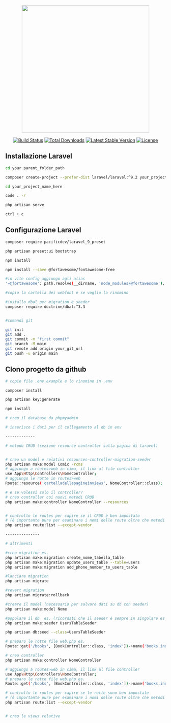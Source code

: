 <p align="center"><a href="https://laravel.com" target="_blank"><img src="https://raw.githubusercontent.com/laravel/art/master/logo-lockup/5%20SVG/2%20CMYK/1%20Full%20Color/laravel-logolockup-cmyk-red.svg" width="400"></a></p>

<p align="center">
<a href="https://travis-ci.org/laravel/framework"><img src="https://travis-ci.org/laravel/framework.svg" alt="Build Status"></a>
<a href="https://packagist.org/packages/laravel/framework"><img src="https://img.shields.io/packagist/dt/laravel/framework" alt="Total Downloads"></a>
<a href="https://packagist.org/packages/laravel/framework"><img src="https://img.shields.io/packagist/v/laravel/framework" alt="Latest Stable Version"></a>
<a href="https://packagist.org/packages/laravel/framework"><img src="https://img.shields.io/packagist/l/laravel/framework" alt="License"></a>
</p>

## Installazione Laravel

```bash
cd your parent_folder_path

composer create-project --prefer-dist laravel/laravel:^9.2 your_project_name_here

cd your_project_name_here

code . -r

php artisan serve

ctrl + c

```
## Configurazione Laravel
```bash
composer require pacificdev/laravel_9_preset

php artisan preset:ui bootstrap

npm install

npm install --save @fortawesome/fontawesome-free

#in vite config aggiungo agli alias
'~@fortawesome': path.resolve(__dirname, 'node_modules/@fortawesome'),

#copio la cartella dei webfont e se voglio la rinomino

#installo dbal per migration e seeder
composer require doctrine/dbal:^3.3


#comandi git

git init
git add .
git commit -m "first commit"
git branch -M main
git remote add origin your_git_url 
git push -u origin main


```
## Clono progetto da github 

```bash
# copio file .env.example e lo rinomino in .env

composer install

php artisan key:generate

npm install

# creo il database da phpmyadmin

# inserisco i dati per il collegamento al db in env

-------------

# metodo CRUD (sezione resource controller sulla pagina di laravel)


# creo un model e relativi resources-controller-migration-seeder
php artisan make:model Comic -rcms
# aggiungo a routes>web in cima, il link al file controller
use App\Http\Controllers\NomeController;
# aggiungo le rotte in routes>web
Route::resource('cartelladellepagineinviews', NomeController::class);

# e se volessi solo il controller?
# creo controller coi nuovi metodi CRUD 
php artisan make:controller NomeController --resources


# controllo le routes per capire se il CRUD è ben impostato
# (è importante pure per esaminare i nomi delle route oltre che metodi con cui i dati vengono inviati!)
php artisan route:list --except-vendor

---------------

# altrimenti

#creo migration es.
php artisan make:migration create_nome_tabella_table
php artisan make:migration update_users_table --table=users
php artisan make:migration add_phone_number_to_users_table

#lanciare migration
php artisan migrate

#revert migration
php artisan migrate:rollback

#creare il model (necessario per salvare dati su db con seeder)
php artisan make:model Nome

#popolare il db  es. (ricordati che il seeder è sempre in singolare es ComicTableSeeder)
php artisan make:seeder UsersTableSeeder

php artisan db:seed --class=UsersTableSeeder

# preparo le rotte file web.php es. 
Route::get('/books', [BookController::class, 'index'])->name('books.index');

# creo controller
php artisan make:controller NomeController

# aggiungo a routes>web in cima, il link al file controller
use App\Http\Controllers\NomeController;
# preparo le rotte file web.php es. 
Route::get('/books', [BookController::class, 'index'])->name('books.index');

# controllo le routes per capire se le rotte sono ben impostate
# (è importante pure per esaminare i nomi delle route oltre che metodi con cui i dati vengono inviati!)
php artisan route:list --except-vendor


# creo le views relative

```
